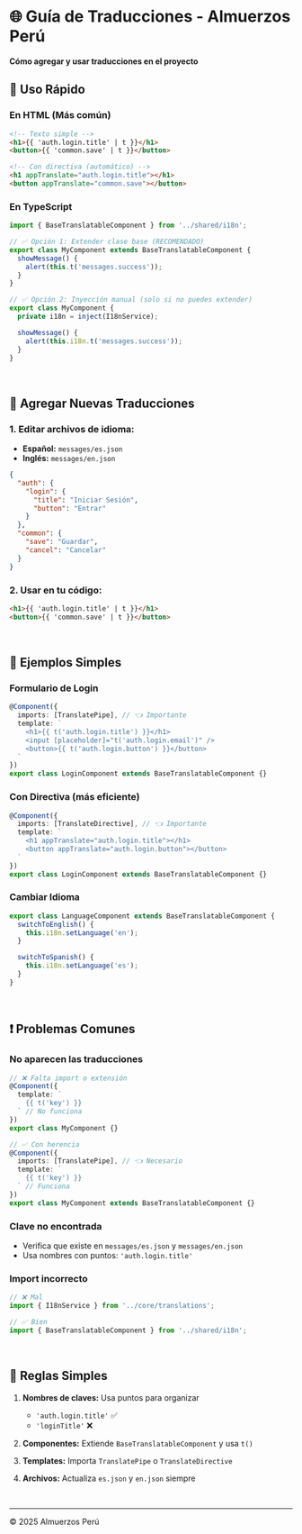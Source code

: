 # 🌐 Guía de Traducciones - Almuerzos Perú

**Cómo agregar y usar traducciones en el proyecto**

## 🚀 Uso Rápido

### **En HTML (Más común)**

```html
<!-- Texto simple -->
<h1>{{ 'auth.login.title' | t }}</h1>
<button>{{ 'common.save' | t }}</button>

<!-- Con directiva (automático) -->
<h1 appTranslate="auth.login.title"></h1>
<button appTranslate="common.save"></button>
```

### **En TypeScript**

```typescript
import { BaseTranslatableComponent } from '../shared/i18n';

// ✅ Opción 1: Extender clase base (RECOMENDADO)
export class MyComponent extends BaseTranslatableComponent {
  showMessage() {
    alert(this.t('messages.success'));
  }
}

// ✅ Opción 2: Inyección manual (solo si no puedes extender)
export class MyComponent {
  private i18n = inject(I18nService);

  showMessage() {
    alert(this.i18n.t('messages.success'));
  }
}
```

&nbsp;

## 📝 Agregar Nuevas Traducciones

### **1. Editar archivos de idioma:**

- **Español:** `messages/es.json`
- **Inglés:** `messages/en.json`

```json
{
  "auth": {
    "login": {
      "title": "Iniciar Sesión",
      "button": "Entrar"
    }
  },
  "common": {
    "save": "Guardar",
    "cancel": "Cancelar"
  }
}
```

### **2. Usar en tu código:**

```html
<h1>{{ 'auth.login.title' | t }}</h1>
<button>{{ 'common.save' | t }}</button>
```

&nbsp;

## 📖 Ejemplos Simples

### **Formulario de Login**

```typescript
@Component({
  imports: [TranslatePipe], // 👈 Importante
  template: `
    <h1>{{ t('auth.login.title') }}</h1>
    <input [placeholder]="t('auth.login.email')" />
    <button>{{ t('auth.login.button') }}</button>
  `
})
export class LoginComponent extends BaseTranslatableComponent {}
```

### **Con Directiva (más eficiente)**

```typescript
@Component({
  imports: [TranslateDirective], // 👈 Importante
  template: `
    <h1 appTranslate="auth.login.title"></h1>
    <button appTranslate="auth.login.button"></button>
  `
})
export class LoginComponent extends BaseTranslatableComponent {}
```

### **Cambiar Idioma**

```typescript
export class LanguageComponent extends BaseTranslatableComponent {
  switchToEnglish() {
    this.i18n.setLanguage('en');
  }

  switchToSpanish() {
    this.i18n.setLanguage('es');
  }
}
```

&nbsp;

## ❗ Problemas Comunes

### **No aparecen las traducciones**

```typescript
// ❌ Falta import o extensión
@Component({
  template: `
    {{ t('key') }}
  ` // No funciona
})
export class MyComponent {}

// ✅ Con herencia
@Component({
  imports: [TranslatePipe], // 👈 Necesario
  template: `
    {{ t('key') }}
  ` // Funciona
})
export class MyComponent extends BaseTranslatableComponent {}
```

### **Clave no encontrada**

- Verifica que existe en `messages/es.json` y `messages/en.json`
- Usa nombres con puntos: `'auth.login.title'`

### **Import incorrecto**

```typescript
// ❌ Mal
import { I18nService } from '../core/translations';

// ✅ Bien
import { BaseTranslatableComponent } from '../shared/i18n';
```

&nbsp;

## 🎯 Reglas Simples

1. **Nombres de claves:** Usa puntos para organizar
   - `'auth.login.title'` ✅
   - `'loginTitle'` ❌

2. **Componentes:** Extiende `BaseTranslatableComponent` y usa `t()`

3. **Templates:** Importa `TranslatePipe` o `TranslateDirective`

4. **Archivos:** Actualiza `es.json` y `en.json` siempre

&nbsp;

---

© 2025 Almuerzos Perú
